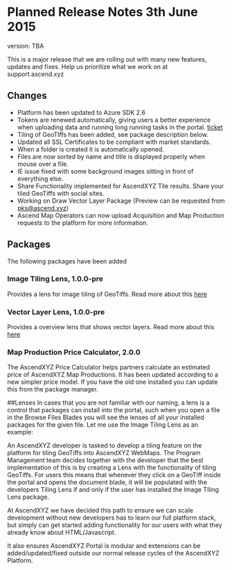 # Planned Release Notes 3th June 2015
version: TBA

This is a major release that we are rolling out with many new features, updates and fixes. Help us prioritize what we work on at support.ascend.xyz

## Changes
* Platform has been updated to Azure SDK 2.6
* Tokens are renewed automatically, giving users a better experience when uploading data and running long running tasks in the portal. [ticket](http://support.ascend.xyz/forums/270649-general/suggestions/7641099-automatically-authenticate-when-oauth2-tokens-runs)
* Tiling of GeoTIffs has been added, see package description below.
* Updated all SSL Certificates to be compliant with market standards.
* When a folder is created it is automatically opened.
* Files are now sorted by name and title is displayed properly when mouse over a file.
* IE issue fixed with some background images sitting in front of everything else.
* Share Functionality implemented for AscendXYZ Tile results. Share your tiled GeoTiffs with social sites.
* Working on Draw Vector Layer Package (Preview can be requested from pks@ascend.xyz)
* Ascend Map Operators can now upload Acquisition and Map Production requests to the platform for more information.


## Packages
The following packages have been added
### Image Tiling Lens, 1.0.0-pre
Provides a lens for image tiling of GeoTiffs. 
Read more about this [here](packages/image-tiling-lens/1.0.0-pre/README.MD)

### Vector Layer Lens, 1.0.0-pre
Provides a overview lens that shows vector layers.
Read more about this [here](packages/view-vector-layer/1.0.0-pre/README.MD)

### Map Production Price Calculator, 2.0.0
The AscendXYZ Price Calculator helps partners calculate an estimated price of AscendXYZ Map Productions.
It has been updated according to a new simpler price model. If you have the old one installed you can update this from the package manager.



##Lenses
In cases that you are not familiar with our naming, a lens is a control that packages can install into the portal, such when you open a file in the Browse Files Blades you will see the lenses of all your installed packages for the given file. Let me use the Image Tiling Lens as an example:

An AscendXYZ developer is tasked to develop a tiling feature on the platform for tiling GeoTiffs into AscendXYZ WebMaps. The Program Management team decides together with the developer that the best implementation of this is by creating a Lens with the functionality of tiling GeoTiffs. For users this means that whenever they click on a GeoTiff inside the portal and opens the document blade, it will be populated with the developers Tiling Lens if and only if the user has installed the Image Tiling Lens package.

At AscendXYZ we have decided this path to ensure we can scale development without new developers has to learn our full platform stack, but simply can get started adding functionality for our users with what they already know about HTML/Javascript. 

It also ensures AscendXYZ Portal is modular and extensions can be added/updated/fixed outside our normal release cycles of the AscendXYZ Platform. 


